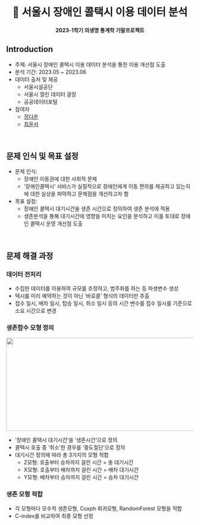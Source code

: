 <h1 align="center"> 🚕 서울시 장애인 콜택시 이용 데이터 분석 </h1>
<h4 align="center"> 2023-1학기 의생명 통계학 기말프로젝트 </h4>

## Introduction

- 주제: 서울시 장애인 콜택시 이용 데이터 분석을 통한 이용 개선점 도출
- 분석 기간: 2023.05 ~ 2023.06
- 데이터 출처 및 제공
    - 서울시설공단
    - 서울시 열린 데이터 광장
    - 공공데이터포털
- 참여자
    - [정다운](https://github.com/daunJJ)
    - [최윤서](https://github.com/YunSeo00)

<br>

## 문제 인식 및 목표 설정

- 문제 인식:
    - 장애인 이동권에 대한 사회적 문제
    - ‘장애인콜택시’ 서비스가 실질적으로 장애인에게 이동 편의를 제공하고 있는지에 대한 실상을 파악하고 문제점을 개선하고자 함
- 목표 설정:
    - 장애인 콜택시 대기시간을 생존 시간으로 정의하여 생존 분석에 적용
    - 생존분석을 통해 대기시간에 영향을 미치는 요인을 분석하고 이를 토대로 장애인 콜택시 운영 개선점 도출

<br>

## 문제 해결 과정

### 데이터 전처리
  - 수집한 데이터를 이용하여 규모를 조정하고, 범주화를 하는 등 파생변수 생성
  - 택시를 미리 예약하는 것이 아닌 ‘바로콜’ 형식의 데이터만 추출
  - 접수 일시, 배차 일시, 탑승 일시, 취소 일시 등의 시간 변수를 접수 일시를 기준으로 소요 시간으로 변경

### 생존함수 모형 정의

  <img src="https://github.com/daunJJ/Survival_Analysis/assets/109944763/0e29b4de-0cd4-4a0d-841e-f506aca91c49" width="700" height= "250"/>
  
- ‘장애인 콜택시 대기시간’을 ‘생존시간’으로 정의
- 콜택시 호출 중 ‘취소’한 경우를 ‘중도절단’으로 정의
- 대기시간 정의에 따라 총 3가지의 모형 적합
    - Z모형: 호출부터 승차까지 걸린 시간 = 총 대기시간
    - X모형: 호출부터 배차까지 걸린 시간 = 배차 대기시간
    - Y모형: 배차부터 승차까지 걸린 시간 = 승차 대기시간

### 생존 모형 적합
  - 각 모형마다 모수적 생존모형, Coxph 회귀모형, RandomForest 모형을 적합
  - C-index를 비교하여 최종 모형 선정
